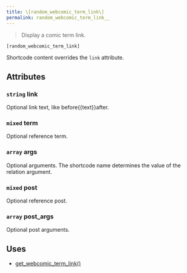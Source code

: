 ```yaml
---
title: \[random_webcomic_term_link\]
permalink: random_webcomic_term_link__
---
```


> Display a comic term link.

```php
[random_webcomic_term_link]
```

Shortcode content overrides the `link` attribute.

## Attributes

### `string` link
Optional link text, like before\{\{text}}after.

### `mixed` term
Optional reference term.

### `array` args
Optional arguments. The shortcode name determines the
value of the relation argument.

### `mixed` post
Optional reference post.

### `array` post_args
Optional post arguments.

## Uses
- [get_webcomic_term_link()](get_webcomic_term_link())
